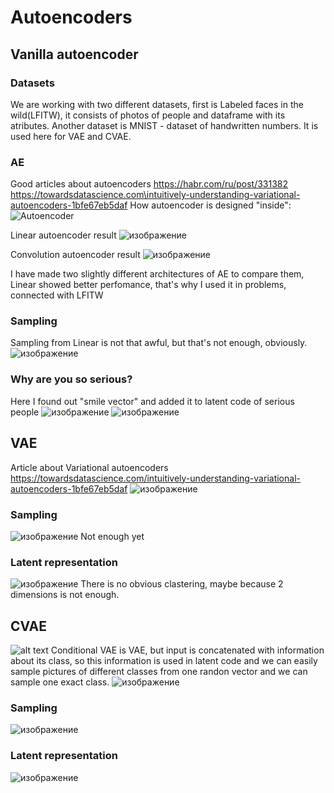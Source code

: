 # Autoencoders
## Vanilla autoencoder
### Datasets
We are working with two different datasets, first is Labeled faces in the wild(LFITW), it consists of photos of people and dataframe with its atributes. Another dataset is MNIST - dataset of handwritten numbers. It is used here for VAE and CVAE.
### AE
Good articles about autoencoders https://habr.com/ru/post/331382 
https://towardsdatascience.com\intuitively-understanding-variational-autoencoders-1bfe67eb5daf
How autoencoder is designed "inside":
<img src="https://i.imgur.com/nVJAtMT.png" alt="Autoencoder">

Linear autoencoder result
![изображение](https://user-images.githubusercontent.com/79093859/134654548-14342e02-6b6a-4235-8985-2ff254263a2e.png)

Convolution autoencoder result
![изображение](https://user-images.githubusercontent.com/79093859/134654653-92728da6-f29e-4b5c-b4e2-b306372f8317.png)

I have made two slightly different architectures of AE to compare them, Linear showed better perfomance, that's why I used it in problems, connected with LFITW

### Sampling
Sampling from Linear is not that awful, but that's not enough, obviously.
![изображение](https://user-images.githubusercontent.com/79093859/134654462-7bc75605-e621-4dd5-a2b7-c85ea60da699.png)

### Why are you so serious?
Here I found out "smile vector" and added it to latent code of serious people
![изображение](https://user-images.githubusercontent.com/79093859/134656550-890533c0-d5ad-4e97-8e5d-d7a21e6f5e15.png)
![изображение](https://user-images.githubusercontent.com/79093859/134656572-4c53090d-0198-460f-872c-124666068905.png)


## VAE
Article about Variational autoencoders https://towardsdatascience.com/intuitively-understanding-variational-autoencoders-1bfe67eb5daf
![изображение](https://user-images.githubusercontent.com/79093859/134656867-7c3d13f7-efc6-4dc1-bc01-d705cc4b3d63.png)
### Sampling
![изображение](https://user-images.githubusercontent.com/79093859/134656921-71e03cf7-3f09-49c7-b8f5-a55ad7751fe1.png)
Not enough yet
### Latent representation
![изображение](https://user-images.githubusercontent.com/79093859/134657070-7cdf7503-f6fc-4862-a015-a9a344344e77.png)
There is no obvious clastering, maybe because 2 dimensions is not enough.
## CVAE
![alt text](https://i.ibb.co/2tsWknB/Screen-Shot-2020-01-15-at-9-02-15-PM.png)
Conditional VAE is VAE, but input is concatenated with information about its class, so this information is used in latent code and we can easily sample pictures of different classes from one randon vector and we can sample one exact class.
![изображение](https://user-images.githubusercontent.com/79093859/134657227-0e817de8-e6c9-4f54-9b11-9ac262f8c924.png)
### Sampling
![изображение](https://user-images.githubusercontent.com/79093859/134657348-6c50316f-c0ad-4049-8f1b-d8344798d048.png)
### Latent representation
![изображение](https://user-images.githubusercontent.com/79093859/134657405-b7cc073c-95c3-4a94-910b-9aac9215d78e.png)


